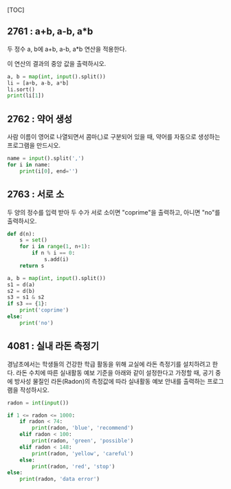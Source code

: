 [TOC]

## 2761 : a+b, a-b, a*b

두 정수 a, b에 a+b, a-b, a*b 연산을 적용한다.

이 연산의 결과의 중앙 값을 출력하시오.

``` python
a, b = map(int, input().split())
li = [a+b, a-b, a*b]
li.sort()
print(li[1])
```

## 2762 : 약어 생성 

사람 이름이 영어로 나열되면서 콤마(,)로 구분되어 있을 때, 약어를 자동으로 생성하는 프로그램을 만드시오.

``` python
name = input().split(',')
for i in name:
    print(i[0], end='')
```

## 2763 : 서로 소

두 양의 정수를 입력 받아 두 수가 서로 소이면 "coprime"을 출력하고, 아니면 "no"를 출력하시오.

``` python
def d(n):
    s = set()
    for i in range(1, n+1):
        if n % i == 0:
            s.add(i)
    return s

a, b = map(int, input().split())
s1 = d(a)
s2 = d(b)
s3 = s1 & s2
if s3 == {1}:
    print('coprime')
else:
    print('no')
```

## 4081 : 실내 라돈 측정기

경남초에서는 학생들의 건강한 학급 활동을 위해 교실에 라돈 측정기를 설치하려고 한다. 라돈 수치에 따른 실내활동 예보 기준을 아래와 같이 설정한다고 가정할 때, 공기 중
에 방사성 물질인 라돈(Radon)의 측정값에 따라 실내활동 예보 안내를 출력하는 프로그램을 작성하시오.

``` python
radon = int(input())

if 1 <= radon <= 1000:
    if radon < 74:
        print(radon, 'blue', 'recommend')
    elif radon < 100:
        print(radon, 'green', 'possible')
    elif radon < 148:
        print(radon, 'yellow', 'careful')
    else:
        print(radon, 'red', 'stop')
else:
    print(radon, 'data error')

```
